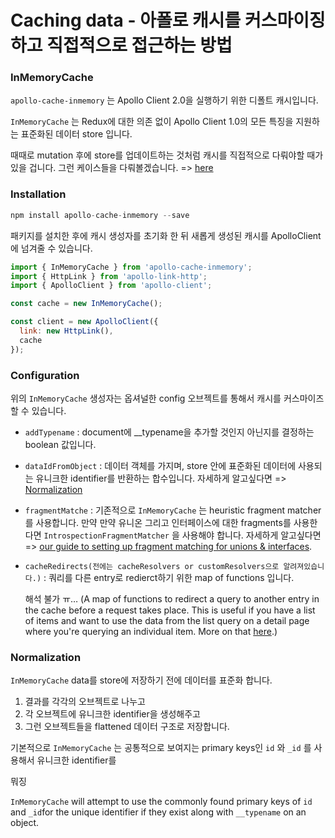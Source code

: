 # Caching data - 아폴로 캐시를 커스마이징하고 직접적으로 접근하는 방법

### InMemoryCache

`apollo-cache-inmemory` 는 Apollo Client 2.0을 실행하기 위한 디폴트 캐시입니다.

`InMemoryCache` 는 Redux에 대한 의존 없이 Apollo Client 1.0의 모든 특징을 지원하는 표준화된 데이터 store 입니다.



때때로 mutation 후에 store를 업데이트하는 것처럼 캐시를 직접적으로 다뤄야할 때가 있을 겁니다. 그런 케이스들을 다뤄볼겠습니다. => [here](https://www.apollographql.com/docs/react/advanced/caching#recipes)



### Installation

```javascript
npm install apollo-cache-inmemory --save

```

패키지를 설치한 후에 캐시 생성자를 초기화 한 뒤 새롭게 생성된 캐시를 ApolloClient에 넘겨줄 수 있습니다.

```javascript
import { InMemoryCache } from 'apollo-cache-inmemory';
import { HttpLink } from 'apollo-link-http';
import { ApolloClient } from 'apollo-client';

const cache = new InMemoryCache();

const client = new ApolloClient({
  link: new HttpLink(),
  cache
});

```



### Configuration

위의 `InMemoryCache` 생성자는 옵셔널한 config 오브젝트를 통해서 캐시를 커스마이즈할 수 있습니다.

- `addTypename` : document에 __typename을 추가할 것인지 아닌지를 결정하는 boolean 값입니다. 

- `dataIdFromObject` : 데이터 객체를 가지며, store 안에 표준화된 데이터에 사용되는 유니크한 identifier를 반환하는 합수입니다. 자세하게 알고싶다면 => [Normalization](https://www.apollographql.com/docs/react/advanced/caching#normalization)

- `fragmentMatche` : 기존적으로 `InMemoryCache` 는 heuristic fragment matcher를 사용합니다. 만약 만약 유니온 그리고 인터페이스에 대한 fragments를 사용한다면 `IntrospectionFragmentMatcher` 을 사용해야 합니다. 자세하게 알고싶다면 => [our guide to setting up fragment matching for unions & interfaces](https://www.apollographql.com/docs/react/advanced/fragments.html#fragment-matcher).

- `cacheRedirects(전에는 cacheResolvers or customResolvers으로 알려져있습니다.)` : 쿼리를 다른 entry로 redierct하기 위한 map of functions 입니다. 

  해석 불가 ㅠ… (A map of functions to redirect a query to another entry in the cache before a request takes place. This is useful if you have a list of items and want to use the data from the list query on a detail page where you're querying an individual item. More on that [here](https://www.apollographql.com/docs/react/advanced/caching.html#cacheRedirect).)



### Normalization

`InMemoryCache` data를 store에 저장하기 전에 데이터를 표준화 합니다. 

1. 결과를 각각의 오브젝트로 나누고
2. 각 오브젝트에 유니크한 identifier을 생성해주고
3. 그런 오브젝트들을 flattened 데이터 구조로 저장합니다.

기본적으로 `InMemoryCache` 는 공통적으로 보여지는 primary keys인  `id` 와 `_id` 를 사용해서 유니크한 identifier를 

뭐징

`InMemoryCache` will attempt to use the commonly found primary keys of `id` and `_id`for the unique identifier if they exist along with `__typename` on an object.



















